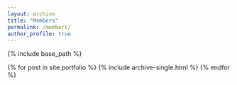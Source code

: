 ```yaml
---
layout: archive
title: "Members"
permalink: /members/
author_profile: true
---
```


{% include base_path %}


{% for post in site.portfolio %}
  {% include archive-single.html %}
{% endfor %}

